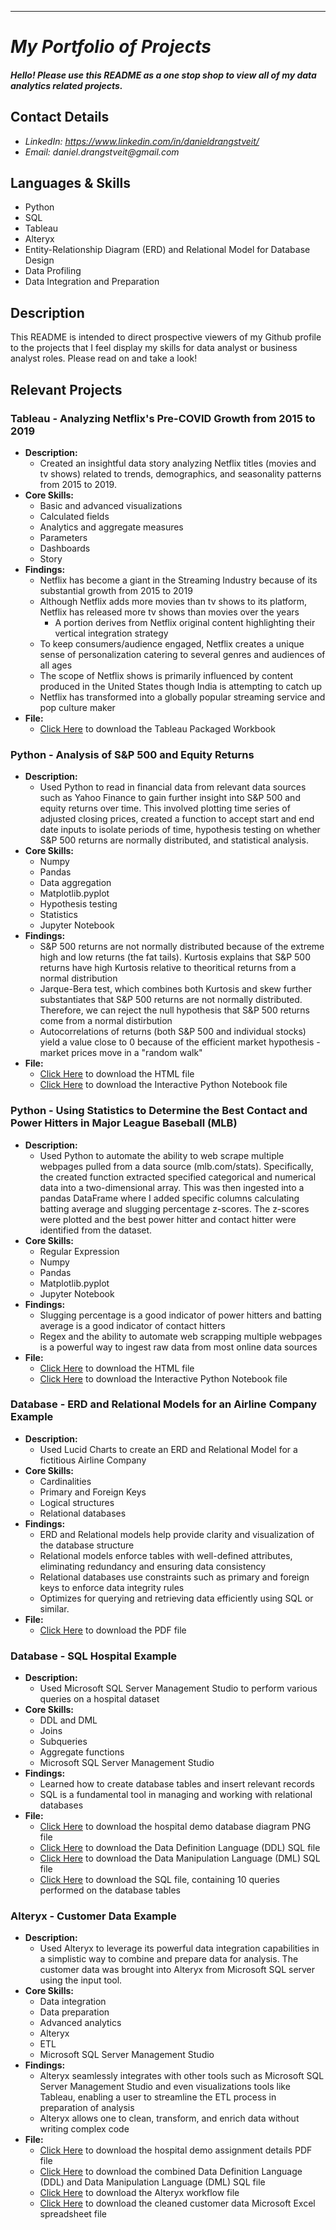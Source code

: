 ---
<My project portfolio README.md file for github>
 
# _My Portfolio of Projects_

#### _Hello! Please use this README as a one stop shop to view all of my data analytics related projects._

## Contact Details
* _LinkedIn: https://www.linkedin.com/in/danieldrangstveit/_
* _Email: daniel.drangstveit@gmail.com_

## Languages & Skills
* Python
* SQL
* Tableau
* Alteryx
* Entity-Relationship Diagram (ERD) and Relational Model for Database Design
* Data Profiling
* Data Integration and Preparation

## Description
This README is intended to direct prospective viewers of my Github profile to the projects that I feel 
display my skills for data analyst or business analyst roles. Please read on and take a look!

## Relevant Projects

### Tableau - Analyzing Netflix's Pre-COVID Growth from 2015 to 2019
* **Description:**
     * Created an insightful data story analyzing Netflix titles (movies and tv shows) related to trends, demographics, and seasonality patterns from 2015 to 2019.
* **Core Skills:**
     * Basic and advanced visualizations
     * Calculated fields
     * Analytics and aggregate measures
     * Parameters
     * Dashboards
     * Story
* **Findings:**
     * Netflix has become a giant in the Streaming Industry because of its substantial growth from 2015 to 2019
     * Although Netflix adds more movies than tv shows to its platform, Netflix has released more tv shows than movies over the years
          * A portion derives from Netflix original content highlighting their vertical integration strategy
     * To keep consumers/audience engaged, Netflix creates a unique sense of personalization catering to several genres and audiences of all ages
     * The scope of Netflix shows is primarily influenced by content produced in the United States though India is attempting to catch up
     * Netflix has transformed into a globally popular streaming service and pop culture maker
* **File:**
     * [Click Here](https://github.com/danieldrangstveit/PORTFOLIO-OF-PROJECTS/blob/main/Tableau_Projects/Netflix_Pre-COVID_Growth.twbx) to download the Tableau Packaged Workbook

### Python - Analysis of S&P 500 and Equity Returns
* **Description:**
     * Used Python to read in financial data from relevant data sources such as Yahoo Finance to gain further insight into S&P 500 and equity returns over time. This involved plotting time series of adjusted closing prices, created a function to accept start and end date inputs to isolate periods of time, hypothesis testing on whether S&P 500 returns are normally distributed, and statistical analysis.
* **Core Skills:**
     * Numpy
     * Pandas
     * Data aggregation
     * Matplotlib.pyplot
     * Hypothesis testing
     * Statistics
     * Jupyter Notebook
* **Findings:**
     * S&P 500 returns are not normally distributed because of the extreme high and low returns (the fat tails). Kurtosis explains that S&P 500 returns have high Kurtosis relative to theoritical returns from a normal distribution
     * Jarque-Bera test, which combines both Kurtosis and skew further substantiates that S&P 500 returns are not normally distributed. Therefore, we can reject the null hypothesis that S&P 500 returns come from a normal distirbution
     * Autocorrelations of returns (both S&P 500 and individual stocks) yield a value close to 0 because of the efficient market hypothesis - market prices move in a "random walk"
* **File:**
     * [Click Here](https://github.com/danieldrangstveit/PORTFOLIO-OF-PROJECTS/blob/main/Python_Projects/S&P_500_and_Equity_Returns.html) to download the HTML file
     * [Click Here](https://github.com/danieldrangstveit/PORTFOLIO-OF-PROJECTS/blob/main/Python_Projects/S&P_500_and_Equity_Returns.ipynb) to download the Interactive Python Notebook file

### Python - Using Statistics to Determine the Best Contact and Power Hitters in Major League Baseball (MLB)
* **Description:**
     * Used Python to automate the ability to web scrape multiple webpages pulled from a data source (mlb.com/stats). Specifically, the created function extracted specified categorical and numerical data into a two-dimensional array. This was then ingested into a pandas DataFrame where I added specific columns calculating batting average and slugging percentage z-scores. The z-scores were plotted and the best power hitter and contact hitter were identified from the dataset.
* **Core Skills:**
     * Regular Expression
     * Numpy
     * Pandas
     * Matplotlib.pyplot
     * Jupyter Notebook
* **Findings:**
     * Slugging percentage is a good indicator of power hitters and batting average is a good indicator of contact hitters
     * Regex and the ability to automate web scrapping multiple webpages is a powerful way to ingest raw data from most online data sources
* **File:**
     * [Click Here](https://github.com/danieldrangstveit/PORTFOLIO-OF-PROJECTS/blob/main/Python_Projects/MLB_Hitters_Analysis.html) to download the HTML file
     * [Click Here](https://github.com/danieldrangstveit/PORTFOLIO-OF-PROJECTS/blob/main/Python_Projects/MLB_Hitters_Analysis.ipynb) to download the Interactive Python Notebook file

### Database - ERD and Relational Models for an Airline Company Example
* **Description:**
     * Used Lucid Charts to create an ERD and Relational Model for a fictitious Airline Company
* **Core Skills:**
     * Cardinalities
     * Primary and Foreign Keys
     * Logical structures
     * Relational databases
* **Findings:**
     * ERD and Relational models help provide clarity and visualization of the database structure
     * Relational models enforce tables with well-defined attributes, eliminating redundancy and ensuring data consistency
     * Relational databases use constraints such as primary and foreign keys to enforce data integrity rules
     * Optimizes for querying and retrieving data efficiently using SQL or similar.
* **File:**
     * [Click Here](https://github.com/danieldrangstveit/PORTFOLIO-OF-PROJECTS/blob/main/Database_Projects/Airline_Company_ERD_Relational_Models.pdf) to download the PDF file

### Database - SQL Hospital Example
* **Description:**
     * Used Microsoft SQL Server Management Studio to perform various queries on a hospital dataset
* **Core Skills:**
     * DDL and DML
     * Joins
     * Subqueries
     * Aggregate functions
     * Microsoft SQL Server Management Studio
* **Findings:**
     * Learned how to create database tables and insert relevant records
     * SQL is a fundamental tool in managing and working with relational databases
* **File:**
     * [Click Here](https://github.com/danieldrangstveit/PORTFOLIO-OF-PROJECTS/blob/main/Database_Projects/Hospital_Demo_Database_Diagram.PNG) to download the hospital demo database diagram PNG file
     * [Click Here](https://github.com/danieldrangstveit/PORTFOLIO-OF-PROJECTS/blob/main/Database_Projects/Hospital_Demo-DDL.sql) to download the Data Definition Language (DDL) SQL file
     * [Click Here](https://github.com/danieldrangstveit/PORTFOLIO-OF-PROJECTS/blob/main/Database_Projects/Hospital_Demo-DML.sql) to download the Data Manipulation Language (DML) SQL file
     * [Click Here](https://github.com/danieldrangstveit/PORTFOLIO-OF-PROJECTS/blob/main/Database_Projects/Hospital_Demo_Queries.sql) to download the SQL file, containing 10 queries performed on the database tables

### Alteryx - Customer Data Example
* **Description:**
     * Used Alteryx to leverage its powerful data integration capabilities in a simplistic way to combine and prepare data for analysis. The customer data was brought into Alteryx from Microsoft SQL server using the input tool. 
* **Core Skills:**
     * Data integration
     * Data preparation
     * Advanced analytics
     * Alteryx
     * ETL
     * Microsoft SQL Server Management Studio
* **Findings:**
     * Alteryx seamlessly integrates with other tools such as Microsoft SQL Server Management Studio and even visualizations tools like Tableau, enabling a user to streamline the ETL process in preparation of analysis
     * Alteryx allows one to clean, transform, and enrich data without writing complex code
* **File:**
     * [Click Here](https://github.com/danieldrangstveit/PORTFOLIO-OF-PROJECTS/blob/main/Alteryx_Projects/Customer_Data_Project_Details.pdf) to download the hospital demo assignment details PDF file
     * [Click Here](https://github.com/danieldrangstveit/PORTFOLIO-OF-PROJECTS/blob/main/Alteryx_Projects/Customer_Data_for_Integration.sql) to download the combined Data Definition Language (DDL) and Data Manipulation Language (DML) SQL file
     * [Click Here](https://github.com/danieldrangstveit/PORTFOLIO-OF-PROJECTS/blob/main/Alteryx_Projects/Customer_Data_Project.yxmd) to download the Alteryx workflow file
     * [Click Here](https://github.com/danieldrangstveit/PORTFOLIO-OF-PROJECTS/blob/main/Alteryx_Projects/Customer_Data_Cleaned.xlsx) to download the cleaned customer data Microsoft Excel spreadsheet file
